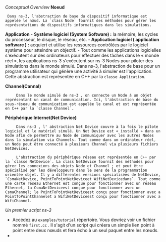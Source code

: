 *Conceptual Overview*
**Noeud**
     
     Dans ns-3, l'abstraction de base du dispositif informatique est appelée le nœud. La `class Node` fournit des méthodes pour gérer les représentations de dispositifs informatiques dans les simulations.
     
**Application**
      - **Système logiciel (System Software) :**  la mémoire, les cycles du processeur, le disque, le réseau, etc.
      - **Application logiciel ( application software ) :** acquiert et utilise les ressources contrôlées par le logiciel système pour atteindre un objectif.
      - Tout comme les applications logicielles s'exécutent sur des ordinateurs pour effectuer des tâches dans le « monde réel », les applications ns-3 s'exécutent sur ns-3 Nodes pour piloter des simulations dans le monde simulé.
     Dans ns-3, l'abstraction de base pour un programme utilisateur qui génère une activité à simuler est l'application. Cette abstraction est représentée en C++ par la  `classe Application`.
     
 **Channel(Cannal)**
     
         Dans le monde simulé de ns-3 , on connecte un Node à un objet représentant un canal de communication. Ici, l'abstraction de base du sous-réseau de communication est appelée le canal et est représentée en C++ par la `classe Channel`.
         
**Périphérique Internet(Net Device)**
         
         Dans ns-3 , l' abstraction Net Device couvre à la fois le pilote logiciel et le matériel simulé. Un Net Device est « installé » dans un Node afin de permettre au Node de communiquer avec les autres Nodes dans la simulation via Channels. Tout comme dans un ordinateur réel, un Node peut être connecté à plusieurs Channel via plusieurs fichiers NetDevices.
         
         L'abstraction du périphérique réseau est représentée en C++ par la `classe NetDevice`. La class NetDevice fournit des méthodes pour gérer les connexions des objets Node et Channel ; et peut être spécialisé par les développeurs dans le sens de la programmation orientée objet. Il y a différentes versions spécialisées de NetDevice, `CsmaNetDevice, PointToPointNetDeviceet WifiNetDevicedans`. Tout comme une carte réseau Ethernet est conçue pour fonctionner avec un réseau Ethernet, la CsmaNetDeviceest conçue pour fonctionner avec un CsmaChannel; le PointToPointNetDeviceest conçu pour fonctionner avec a PointToPointChannelet a WifiNetDeviceest conçu pour fonctionner avec a WifiChannel.

*Un premier script ns-3*

- Accédez au `examples/tutorial` répertoire. Vous devriez voir un fichier nommé `first.cc` . Il s'agit d'un script qui créera un simple lien point à point entre deux nœuds et fera écho à un seul paquet entre les nœuds.
- 
